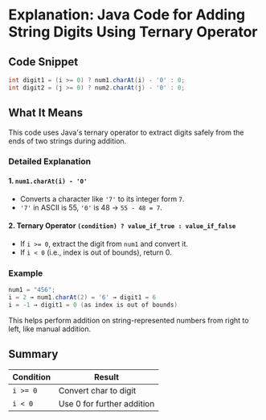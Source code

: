 
# Explanation: Java Code for Adding String Digits Using Ternary Operator

## Code Snippet

```java
int digit1 = (i >= 0) ? num1.charAt(i) - '0' : 0;
int digit2 = (j >= 0) ? num2.charAt(j) - '0' : 0;
```

## What It Means

This code uses Java's ternary operator to extract digits safely from the ends of two strings during addition.

### Detailed Explanation

#### 1. `num1.charAt(i) - '0'`
- Converts a character like `'7'` to its integer form `7`.
- `'7'` in ASCII is 55, `'0'` is 48 → `55 - 48 = 7`.

#### 2. Ternary Operator `(condition) ? value_if_true : value_if_false`
- If `i >= 0`, extract the digit from `num1` and convert it.
- If `i < 0` (i.e., index is out of bounds), return 0.

### Example

```java
num1 = "456";
i = 2 → num1.charAt(2) = '6' → digit1 = 6
i = -1 → digit1 = 0 (as index is out of bounds)
```

This helps perform addition on string-represented numbers from right to left, like manual addition.

## Summary

| Condition  | Result                    |
|------------|---------------------------|
| `i >= 0`   | Convert char to digit     |
| `i < 0`    | Use 0 for further addition|
